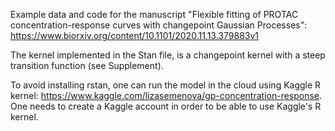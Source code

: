 Example data and code for the manuscript "Flexible fitting of PROTAC concentration-response curves with changepoint Gaussian Processes": https://www.biorxiv.org/content/10.1101/2020.11.13.379883v1

The kernel implemented in the Stan file, is a changepoint kernel with a steep transition function (see Supplement).

To avoid installing rstan, one can run the model in the cloud using Kaggle R kernel: https://www.kaggle.com/lizasemenova/gp-concentration-response. One needs to create a Kaggle account in order to be able to use Kaggle's R kernel.

